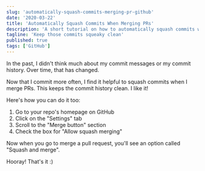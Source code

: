 ```yaml
---
slug: 'automatically-squash-commits-merging-pr-github'
date: '2020-03-22'
title: 'Automatically Squash Commits When Merging PRs'
description: 'A short tutorial on how to automatically squash commits when merging a pull request on github.'
tagline: 'Keep those commits squeaky clean'
published: true
tags: ['GitHub']
---
```


In the past, I didn't think much about my commit messages or my commit history. Over time, that has changed.

Now that I commit more often, I find it helpful to squash commits when I merge PRs. This keeps the commit history clean. I like it!

Here's how you can do it too:

1. Go to your repo's homepage on GitHub
2. Click on the "Settings" tab
3. Scroll to the "Merge button" section
4. Check the box for "Allow squash merging"

Now when you go to merge a pull request, you'll see an option called "Squash and merge".

Hooray! That's it :)
